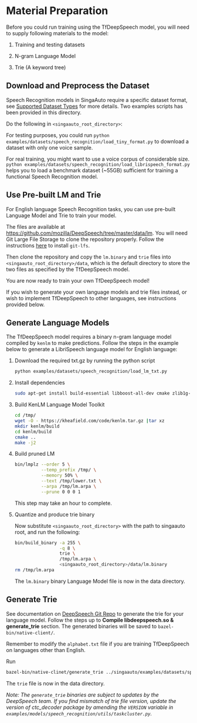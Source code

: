 # Material Preparation

Before you could run training using the TfDeepSpeech model, you will need to supply following materials to the model:

1. Training and testing datasets

2. N-gram Language Model

3. Trie (A keyword tree)


## Download and Preprocess the Dataset

Speech Recognition models in SingaAuto require a specific dataset format, see [Supported Dataset Types](https://nginyc.github.io/singaauto/docs/latest/src/user/datasets.html#) for more details. Two examples scripts has been provided in this directory.

Do the following in `<singaauto_root_directory>`:

For testing purposes, you could run `python examples/datasets/speech_recognition/load_tiny_format.py` to download a dataset with only one voice sample.

For real training, you might want to use a voice corpus of considerable size. `python examples/datasets/speech_recognition/load_librispeech_format.py` helps you to load a benchmark dataset (~55GB) sufficient for training a functional Speech Recognition model.


## Use Pre-built LM and Trie

For English language Speech Recognition tasks, you can use pre-built Language Model and Trie to train your model.

The files are available at https://github.com/mozilla/DeepSpeech/tree/master/data/lm. You will need Git Large File Storage to clone the repository properly. Follow the instructions [here](https://git-lfs.github.com/) to install `git-lfs`.

Then clone the repository and copy the `lm.binary` and `trie` files into `<singaauto_root_directory>/data`, which is the default directory to store the two files as specified by the TfDeepSpeech model.

You are now ready to train your own TfDeepSpeech model!

If you wish to generate your own language models and trie files instead, or wish to implement TfDeepSpeech to other languages, see instructions provided below.


## Generate Language Models

The TfDeepSpeech model requires a binary n-gram language model compiled by `kenlm` to make predictions. Follow the steps in the example below to generate a LibriSpeech language model for English language:

1. Download the required txt.gz by running the python script

    ```sh 
    python examples/datasets/speech_recognition/load_lm_txt.py
    ```

1. Install dependencies

    ```sh
    sudo apt-get install build-essential libboost-all-dev cmake zlib1g-dev libbz2-dev liblzma-dev
    ```

2. Build KenLM Language Model Toolkit

    ```sh
    cd /tmp/
    wget -O - https://kheafield.com/code/kenlm.tar.gz |tar xz
    mkdir kenlm/build
    cd kenlm/build
    cmake ..
    make -j2
    ```
3. Build pruned LM

    ```sh
    bin/lmplz --order 5 \
              --temp_prefix /tmp/ \
              --memory 50% \
              --text /tmp/lower.txt \
              --arpa /tmp/lm.arpa \
              --prune 0 0 0 1
    ```
    This step may take an hour to complete.
    
4. Quantize and produce trie binary

    Now substitute `<singaauto_root_directory>` with the path to singaauto root, and run the following:

    ```sh
    bin/build_binary -a 255 \
                     -q 8 \
                     trie \
                     /tmp/lm.arpa \
                     <singaauto_root_directory>/data/lm.binary
    rm /tmp/lm.arpa
    ```
    The `lm.binary` binary Language Model file is now in the data directory.
    
## Generate Trie 

See documentation on [DeepSpeech Git Repo](https://github.com/mozilla/DeepSpeech/tree/master/native_client) to generate the trie for your language model. Follow the steps up to **Compile libdeepspeech.so & generate_trie** section. The generated binaries will be saved to `bazel-bin/native-client/`.

Remember to modify the `alphabet.txt` file if you are training TfDeepSpeech on languages other than English.

Run

```sh
bazel-bin/native-clinet/generate_trie ../singaauto/examples/datasets/speech_recognition/alphabet.txt ../singaauto/data/lm.binary ../singaauto/data/trie
```

The `trie` file is now in the data directory.

*Note: The `generate_trie` binaries are subject to updates by the DeepSpeech team. If you find mismatch of trie file version, update the version of ctc_decoder package by amending the `VERSION` variable in `examples/models/speech_recognition/utils/taskcluster.py`.*